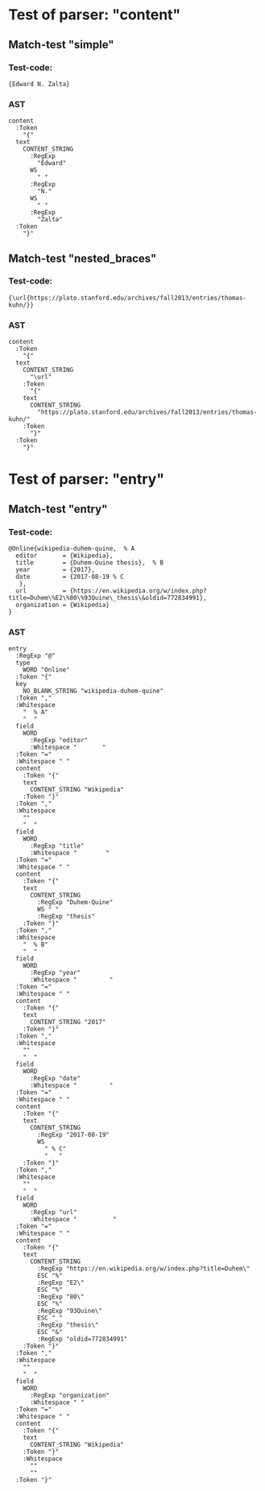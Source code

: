 

Test of parser: "content"
=========================


Match-test "simple"
-------------------

### Test-code:
    {Edward N. Zalta}

### AST
    content
      :Token
        "{"
      text
        CONTENT_STRING
          :RegExp
            "Edward"
          WS
            " "
          :RegExp
            "N."
          WS
            " "
          :RegExp
            "Zalta"
      :Token
        "}"

Match-test "nested_braces"
--------------------------

### Test-code:
    {\url{https://plato.stanford.edu/archives/fall2013/entries/thomas-kuhn/}}

### AST
    content
      :Token
        "{"
      text
        CONTENT_STRING
          "\url"
        :Token
          "{"
        text
          CONTENT_STRING
            "https://plato.stanford.edu/archives/fall2013/entries/thomas-kuhn/"
        :Token
          "}"
      :Token
        "}"


Test of parser: "entry"
=======================


Match-test "entry"
------------------

### Test-code:
    @Online{wikipedia-duhem-quine,  % A
      editor       = {Wikipedia},
      title        = {Duhem-Quine thesis},  % B
      year         = {2017},
      date         = {2017-08-19 % C
       },
      url          = {https://en.wikipedia.org/w/index.php?title=Duhem\%E2\%80\%93Quine\_thesis\&oldid=772834991},
      organization = {Wikipedia}
    }

### AST
    entry
      :RegExp "@"
      type
        WORD "Online"
      :Token "{"
      key
        NO_BLANK_STRING "wikipedia-duhem-quine"
      :Token ","
      :Whitespace
        "  % A"
        "  "
      field
        WORD
          :RegExp "editor"
          :Whitespace "       "
      :Token "="
      :Whitespace " "
      content
        :Token "{"
        text
          CONTENT_STRING "Wikipedia"
        :Token "}"
      :Token ","
      :Whitespace
        ""
        "  "
      field
        WORD
          :RegExp "title"
          :Whitespace "        "
      :Token "="
      :Whitespace " "
      content
        :Token "{"
        text
          CONTENT_STRING
            :RegExp "Duhem-Quine"
            WS " "
            :RegExp "thesis"
        :Token "}"
      :Token ","
      :Whitespace
        "  % B"
        "  "
      field
        WORD
          :RegExp "year"
          :Whitespace "         "
      :Token "="
      :Whitespace " "
      content
        :Token "{"
        text
          CONTENT_STRING "2017"
        :Token "}"
      :Token ","
      :Whitespace
        ""
        "  "
      field
        WORD
          :RegExp "date"
          :Whitespace "         "
      :Token "="
      :Whitespace " "
      content
        :Token "{"
        text
          CONTENT_STRING
            :RegExp "2017-08-19"
            WS
              " % C"
              "   "
        :Token "}"
      :Token ","
      :Whitespace
        ""
        "  "
      field
        WORD
          :RegExp "url"
          :Whitespace "          "
      :Token "="
      :Whitespace " "
      content
        :Token "{"
        text
          CONTENT_STRING
            :RegExp "https://en.wikipedia.org/w/index.php?title=Duhem\"
            ESC "%"
            :RegExp "E2\"
            ESC "%"
            :RegExp "80\"
            ESC "%"
            :RegExp "93Quine\"
            ESC "_"
            :RegExp "thesis\"
            ESC "&"
            :RegExp "oldid=772834991"
        :Token "}"
      :Token ","
      :Whitespace
        ""
        "  "
      field
        WORD
          :RegExp "organization"
          :Whitespace " "
      :Token "="
      :Whitespace " "
      content
        :Token "{"
        text
          CONTENT_STRING "Wikipedia"
        :Token "}"
        :Whitespace
          ""
          ""
      :Token "}"